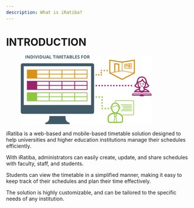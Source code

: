 ```yaml
---
description: What is iRatiba?
---
```


# INTRODUCTION

<figure><img src=".gitbook/assets/timetable-users.svg" alt=""><figcaption></figcaption></figure>

iRatiba is a web-based and mobile-based timetable solution designed to help universities and higher education institutions manage their schedules efficiently.&#x20;

With iRatiba, administrators can easily create, update, and share schedules with faculty, staff, and students.&#x20;

Students can view the timetable in a simplified manner, making it easy to keep track of their schedules and plan their time effectively.

The solution is highly customizable, and can be tailored to the specific needs of any institution.
